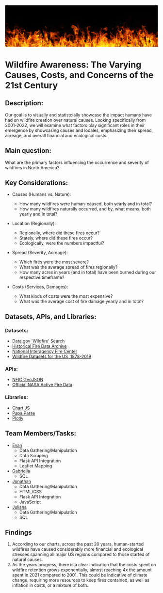 ![Header](Images/Banner.jpeg)

# Wildfire Awareness: The Varying Causes, Costs, and Concerns of the 21st Century

## Description:

Our goal is to visually and statistcially showcase the impact humans have had on wildfire creation over natural causes. Looking specifically from 2001-2022, we will examine what factors play significant roles in their emergence by showcasing causes and locales, emphasizing their spread, acreage, and overall financial and ecological costs.

## Main question:

What are the primary factors influencing the occurrence and severity of  wildfires in North America?

## Key Considerations:
	
- Causes (Humans vs. Nature):
	- How many wildfires were human-caused, both yearly and in total?
	- How many wildfires naturally occurred, and by, what means, both yearly and in total?
  
- Location (Regionally):
	- Regionally, where did these fires occur?
	- Stately, where did these fires occur?
	- Ecologically, were the numbers impactful?
  
- Spread (Severity, Acreage):
	- Which fires were the most severe?
	- What was the average spread of fires regionally?
	- How many acres in years (and in total) have been burned during our respective timeframe?
  
- Costs (Services, Damages):
	- What kinds of costs were the most expensive?
	- What was the average cost of fire damage yearly and in total?

## Datasets, APIs, and Libraries:

### Datasets:

- [Data.gov 'Wildfire' Search](https://catalog.data.gov/dataset?tags=wildfire)
- [Historical Fire Data Archive](https://firms.modaps.eosdis.nasa.gov/usfs/download/)
- [National Interagency Fire Center](https://www.nifc.gov/fire-information/statistics/wildfires)
- [Wildfire Datasets for the US, 1878-2019](https://www.sciencebase.gov/catalog/item/5ee13de982ce3bd58d7be7e7)

### APIs:

- [NFIC GeoJSON](https://services3.arcgis.com/T4QMspbfLg3qTGWY/arcgis/rest/services/WFIGS_Incident_Locations_Current/FeatureServer/0/query?outFields=*&where=1%3D1&f=geojson)
- [Official NASA Active Fire Data](https://firms.modaps.eosdis.nasa.gov/usfs/api/area/)

### Libraries:

- [Chart JS](https://www.chartjs.org/)
- [Papa Parse](https://www.papaparse.com/)
- [Plotly](https://plotly.com/javascript/)

## Team Members/Tasks:

- [Evan](https://github.com/Emichi25)
	- Data Gathering/Manipulation
 	- Data Scraping
  	- Flask API Integration
  	- Leaflet Mapping
- [Gabriella](https://github.com/Gabriellaade)
	- SQL
- [Jonathan](https://github.com/jccrock311)
	- Data Gathering/Manipulation
 	- HTML/CSS
  	- Flask API Integration
  	- JavaScript
- [Juliana](https://github.com/julianac12)
	- Data Gathering/Manipulation
 	- SQL

## Findings

1. According to our charts, across the past 20 years, human-started wildfires have caused considerably more financial and ecological stresses spanning all major US regions compared to those started of natural causes.
2. As the years progress, there is a clear indication that the costs spent on wildfire retention grows exponentially, almost reaching 4x the amount spent in 2021 compared to 2001. This could be indicative of climate change, requiring more resources to keep fires contained, as well as inflation in costs, or a mixture of both.


